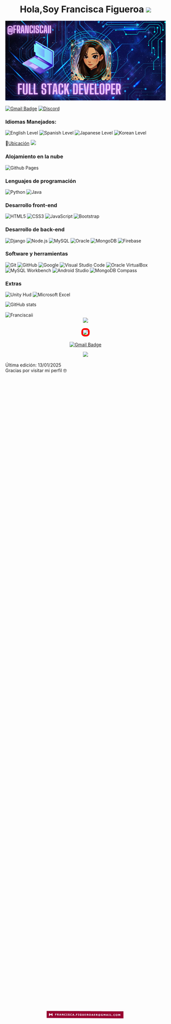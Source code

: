 <h1 align="center"><b>Hola,Soy Francisca Figueroa </b><img src="https://media.giphy.com/media/hvRJCLFzcasrR4ia7z/giphy.gif" width="35"></h1>


<p align="center">
  <img src="https://github.com/Franciscaii/Franciscaii/blob/main/Captura%20de%20pantalla%202025-01-12%20183437.png" alt="PORTADAGIT">
</p>


[![Gmail Badge](https://img.shields.io/badge/-francisca.figueroaer@gmail.com-A80030?style=for-the-badge&logo=Gmail&logoColor=white&link=mailto:francisca.figueroaer@gmail.com)](mailto:francisca.figueroaer@gmail.com)
[![Discord](https://img.shields.io/badge/Discord-FF4088?style=for-the-badge&logo=discord&logoColor=white)](https://discord.com/users/1149484605800448152)


<h3>Idiomas Manejados:</h3>

![English Level](https://img.shields.io/badge/English-Basic-4B32C3?style=for-the-badge&labelColor=black)
![Spanish Level](https://img.shields.io/badge/Spanish-Native-%2300f?style=for-the-badge&labelColor=black)
![Japanese Level](https://img.shields.io/badge/Japanese-Basic%20Listening-%23ffb6c1?style=for-the-badge&labelColor=black)
![Korean Level](https://img.shields.io/badge/Korean-Basic%20Listening-%23ffb6c1?style=for-the-badge&labelColor=black)


:pushpin:[Ubicación](https://maps.app.goo.gl/JYWdyR3UXastFNoT6) <img src="https://github.com/TheDudeThatCode/TheDudeThatCode/blob/master/Assets/Earth.gif" width="24px">


<p align="center">
<h3>Alojamiento en la nube</h3>

  ![Github Pages](https://img.shields.io/badge/GitHub%20Pages-%23327FC7.svg?style=for-the-badge&logo=github&logoColor=white)

  <h3>Lenguajes de programación</h3>
    
  ![Python](https://img.shields.io/badge/Python%20-%2314354C.svg?style=for-the-badge&logo=python&logoColor=white)
  ![Java](https://img.shields.io/badge/Java-%23ED8B00.svg?style=for-the-badge&logo=java&logoColor=white)


  

  <h3>Desarrollo front-end</h3>

   ![HTML5](https://img.shields.io/badge/HTML5%20-%23E34F26.svg?style=for-the-badge&logo=html5&logoColor=white)
   ![CSS3](https://img.shields.io/badge/CSS%20-%231572B6.svg?style=for-the-badge&logo=css3&logoColor=white)
   ![JavaScript](https://img.shields.io/badge/JavaScript%20-%23F7DF1E.svg?style=for-the-badge&logo=javascript&logoColor=black)
   ![Bootstrap](https://img.shields.io/badge/Bootstrap-%23563D7C.svg?style=for-the-badge&logo=bootstrap&logoColor=white)


<h3>Desarrollo de back-end</h3>
  
  ![Django](https://img.shields.io/badge/Django-%23092E20.svg?style=for-the-badge&logo=django&logoColor=white)
  ![Node.js](https://img.shields.io/badge/Node.js-%23339933.svg?style=for-the-badge&logo=nodedotjs&logoColor=white)
  ![MySQL](https://img.shields.io/badge/MySQL-%2300f.svg?style=for-the-badge&logo=mysql&logoColor=white)
  ![Oracle](https://img.shields.io/badge/Oracle-F80000?style=for-the-badge&logo=oracle&logoColor=white)
  ![MongoDB](https://img.shields.io/badge/MongoDB-%2347A248.svg?style=for-the-badge&logo=mongodb&logoColor=white)
  ![Firebase](https://img.shields.io/badge/Firebase-%23039BE5.svg?style=for-the-badge&logo=firebase&logoColor=white)

   
<h3>Software y herramientas</h3>

  ![Git](https://img.shields.io/badge/git-%23F05033.svg?style=for-the-badge&logo=git&logoColor=white)
  ![GitHub](https://img.shields.io/badge/github-%23121011.svg?style=for-the-badge&logo=github&logoColor=white)
  ![Google](https://img.shields.io/badge/google-%234285F4.svg?style=for-the-badge&logo=google&logoColor=white)
  ![Visual Studio Code](https://img.shields.io/badge/Visual%20Studio%20Code-9146FF.svg?style=for-the-badge&logo=visual-studio-code&logoColor=white)
  ![Oracle VirtualBox](https://img.shields.io/badge/Oracle%20VirtualBox-183A61?style=for-the-badge&logo=virtualbox&logoColor=white)
  ![MySQL Workbench](https://img.shields.io/badge/MySQL%20Workbench-4B32C3?style=for-the-badge&logo=mysql&logoColor=white)
  ![Android Studio](https://img.shields.io/badge/Android%20Studio-3DDC84?style=for-the-badge&logo=androidstudio&logoColor=white)
  ![MongoDB Compass](https://img.shields.io/badge/MongoDB%20Compass-47A248?style=for-the-badge&logo=mongodb&logoColor=white)


<h3>Extras</h3>

![Unity Hud](https://img.shields.io/badge/Unity_Hud-FF4088?style=for-the-badge&logo=unity&logoColor=white)
![Microsoft Excel](https://img.shields.io/badge/Microsoft%20Excel-217346?style=for-the-badge&logo=microsoft-excel&logoColor=white)


![GitHub stats](https://github-readme-stats.vercel.app/api?username=Franciscaii&show_icons=true&theme=radical)

<img align="center" width=500 src="https://github-readme-stats.vercel.app/api/top-langs/?username=Franciscaii&count_private=true&theme=radical" alt="Franciscaii" />


<div align="center"><img src="https://user-images.githubusercontent.com/73097560/115834477-dbab4500-a447-11eb-908a-139a6edaec5c.gif"></center></h3></div>


<p align="center">
  <a href="https://github.com/DenverCoder1/readme-typing-svg">
    <img src="https://readme-typing-svg.herokuapp.com?font=Fira+Code&size=30&pause=1000&color=FFFFFF&center=true&vCenter=true&width=600&height=100&lines=¡Trabajemos+juntos+en+tu+Proyecto!" style="border: 5px solid red; border-radius: 10px;">
  </a>
</p>


<p align="center">
  <a href="mailto:francisca.figueroaer@gmail.com" class="vibrar">
    <img src="https://img.shields.io/badge/-francisca.figueroaer@gmail.com-A80030?style=for-the-badge&logo=Gmail&logoColor=white" alt="Gmail Badge">
  </a>
</p>


<div align="center"><img src="https://user-images.githubusercontent.com/73097560/115834477-dbab4500-a447-11eb-908a-139a6edaec5c.gif"></center></h3></div>

Última edición:  13/01/2025  <br>
Gracias por visitar mi perfil 🤓


<div style="display: flex; justify-content: center; align-items: center; height: 100vh; margin: 0;">
    <a href="mailto:francisca.figueroaer@gmail.com" style="text-decoration: none;">
        <img src="https://github.com/Franciscaii/Franciscaii/blob/main/botongmail.gif" 
             alt="Enviar correo a Francisca" 
             style="width: 250px; height: auto; cursor: pointer; transition: transform 0.3s ease;"
             onmouseover="this.style.transform='scale(1.1)'" 
             onmouseout="this.style.transform='scale(1)'">
    </a>
</div>










